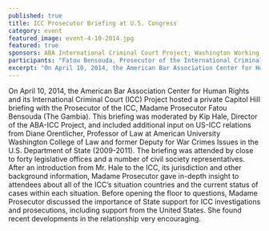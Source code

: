 ```yaml
---
published: true
title: ICC Prosecutor Briefing at U.S. Congress
category: event
featured_image: event-4-10-2014.jpg
featured: true
sponsors: ABA International Criminal Court Project; Washington Working Group on the ICC
participants: "Fatou Bensouda, Prosecutor of the International Criminal Court; Prof. Diane Orentlicher, Professor of Law at American University Washington College of Law and former Deputy for War Crimes Issues in the U.S. Department of State; Moderator Kip Hale, Senior Counsel at the ABA Center for Human Rights and Director of the ABA International Criminal Court Project"
excerpt: "On April 10, 2014, the American Bar Association Center for Human Rights and its International Criminal Court (ICC) Project hosted a private Capitol Hill briefing with the Prosecutor of the ICC, Madame Prosecutor Fatou Bensouda (The Gambia)."
---
```

On April 10, 2014, the American Bar Association Center for Human Rights and its International Criminal Court (ICC) Project hosted a private Capitol Hill briefing with the Prosecutor of the ICC, Madame Prosecutor Fatou Bensouda (The Gambia). This briefing was moderated by Kip Hale, Director of the ABA-ICC Project, and included additional input on US-ICC relations from Diane Orentlicher, Professor of Law at American University Washington College of Law and former Deputy for War Crimes Issues in the U.S. Department of State (2009-2011). The briefing was attended by close to forty legislative offices and a number of civil society representatives. After an introduction from Mr. Hale to the ICC, its jurisdiction and other background information, Madame Prosecutor gave in-depth insight to attendees about all of the ICC’s situation countries and the current status of cases within each situation. Before opening the floor to questions, Madame Prosecutor discussed the importance of State support for ICC investigations and prosecutions, including support from the United States. She found recent developments in the relationship very encouraging.